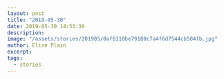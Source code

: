 ```yaml
---
layout: post
title: "2019-05-30"
date: 2019-05-30 14:53:39
description: 
image: "/assets/stories/201905/0af6110be79180c7a4f6d7544cb504fb.jpg"
author: Elise Plain
excerpt: 
tags: 
  - stories
---
```



<p></p>
